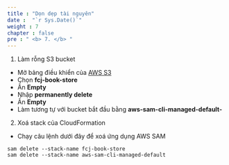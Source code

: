 ```yaml
---
title : "Dọn dẹp tài nguyên"
date :  "`r Sys.Date()`" 
weight : 7
chapter : false
pre : " <b> 7. </b> "
---
```

1. Làm rỗng S3 bucket
- Mở bảng điều khiển của [AWS S3](https://s3.console.aws.amazon.com/s3/buckets?region=ap-southeast-1)
- Chọn **fcj-book-store**
- Ấn **Empty**
- Nhập **permanently delete**
- Ấn **Empty**
- Làm tương tự với bucket bắt đầu bằng **aws-sam-cli-managed-default-**
2. Xoá stack của CloudFormation
- Chạy câu lệnh dưới đây để xoá ứng dụng AWS SAM
```
sam delete --stack-name fcj-book-store
sam delete --stack-name aws-sam-cli-managed-default
```
